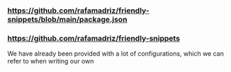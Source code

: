 ### https://github.com/rafamadriz/friendly-snippets/blob/main/package.json

### https://github.com/rafamadriz/friendly-snippets 
We have already been provided with a lot of configurations, which we can refer to when writing our own
